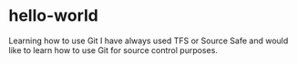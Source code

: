 # hello-world
Learning how to use Git
I have always used TFS or Source Safe and would like to learn how to use Git for source control purposes.
